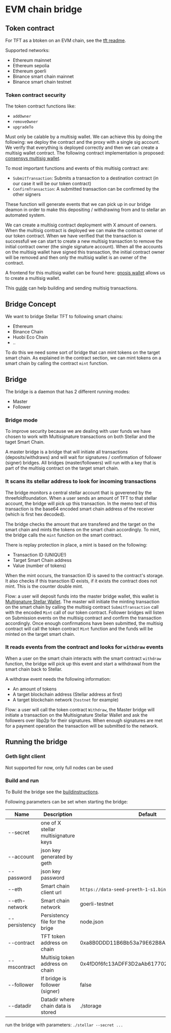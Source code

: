 # EVM chain bridge

## Token contract

For TFT as a btoken on an EVM chain, see the [tft readme](../../readme.md).

Supported networks:

- Ethereum mainnet
- Ethereum sepolia
- Ethereum goerli
- Binance smart chain mainnet
- Binance smart chain testnet

### Token contract security

The token contract functions like:

- `addOwner`
- `removeOwner`
- `upgradeTo`

Must only be calable by a multisig wallet. We can achieve this by doing the following: we deploy the contract and the proxy with a single sig account. We verify that everything is deployed correctly and then we can create a multisig wallet contract. The following contract implementation is proposed: [consensys multisig wallet](https://github.com/ConsenSysMesh/MultiSigWallet).

To most important functions and events of this multisig contract are:

- `SubmitTransaction`: Submits a transaction to a destination contract (in our case it will be our token contract)
- `ConfirmTransaction`: A submitted transaction can be confirmed by the other signers

These function will generate events that we can pick up in our bridge deamon in order to make this depositing / withdrawing from and to stellar an automated system.

We can create a multisig contract deployment with X amount of owners. When the multisig contract is deployed we can make the contract owner of our token contract. When we have verified that the transaction is successfull we can start to create a new multisig transaction to remove the initial contract owner (the single signature account). When all the accounts on the multisig wallet have signed this transaction, the initial contract owner will be removed and then only the multisig wallet is an owner of the contract.

A frontend for this multisig wallet can be found here: [gnosis wallet](https://wallet.gnosis.pm/) allows us to create a multisig wallet.

This [guide](https://medium.com/coinmonks/guide-to-using-the-gnosis-multisig-wallet-eth-e76979741162) can help building and sending multisig transactions.

## Bridge Concept

We want to bridge Stellar TFT to following smart chains:

- Ethereum
- Binance Chain
- Huobi Eco Chain
- ..

To do this we need some sort of bridge that can mint tokens on the target smart chain. As explained in the contract section, we can mint tokens on a smart chain by calling the contract `mint` function.

## Bridge

The bridge is a daemon that has 2 different running modes:

- Master
- Follower

### Bridge mode

To improve security because we are dealing with user funds we have chosen to work with Multisignature transactions on both Stellar and the taget Smart Chain.

A master bridge is a bridge that will initiate all transactions (deposits/withdraws) and will wait for signatures / confirmation of follower (signer) bridges. All bridges (master/followers) will run with a key that is part of the multisig contract on the target smart chain.

### It scans its stellar address to look for incoming transactions

The bridge monitors a central stellar account that is goverened by the threefoldfoundation. When a user sends an amount of TFT to that stellar account, the bridge will pick up this transaction. In the memo text of this transaction is the base64 encoded smart chain address of the receiver (which is first hex decoded).

The bridge checks the amount that are transfered and the target on the smart chain and mints the tokens on the smart chain accordingly. To mint, the bridge calls the `mint` function on the smart contract.

There is replay protection in place, a mint is based on the following:

- Transaction ID (UNIQUE!)
- Target Smart Chain address
- Value (number of tokens)

When the mint occurs, the transaction ID is saved to the contract's storage. It also checks if this transction ID exists, if it exists the contract does not mint. This is the counter double mint.

Flow: a user will deposit funds into the master bridge wallet, this wallet is [Multignature Stellar Wallet](https://developers.stellar.org/docs/glossary/multisig/). The master will initiate the minting transaction on the smart chain by calling the multisig contract `SubmitTransaction` call with the encoded `Mint` call of our token contract. Follower bridges will listen on Submission events on the multisig contract and confirm the transaction accordingly. Once enough confirmations have been submitted, the multisig contract will call the token contract `Mint` function and the funds will be minted on the target smart chain.

### It reads events from the contract and looks for `withdraw` events

When a user on the smart chain interacts with the smart contract `withdraw` function, the bridge will pick up this event and start a withdrawal from the smart chain back to Stellar.

A withdraw event needs the following information:

- An amount of tokens
- A target blockchain address (Stellar address at first)
- A target blockchain network (`testnet` for example)

Flow: a user will call the token contract `Withdraw`, the Master bridge will initiate a transaction on the Multisignature Stellar Wallet and ask the followers over libp2p for their signatures. When enough signatures are met for a payment operation the transaction will be submitted to the network.

## Running the bridge

### Geth light client

Not supported for now, only full nodes can be used

### Build and run

To Build the bridge see the [buildinstructions](./building.md).

Following parameters can be set when starting the bridge:

| Name          | Description                         | Default                                           |
| ------------- | ------------------------------------ | ------------------------------------------------- |
| --secret      | one of X stellar multisignature keys |
| --account     | json key generated by geth           |
| --password    | json key password                    |
| --eth         | Smart chain client url               | `https://data-seed-preeth-1-s1.binance.org:8545`/ |
| --eth-network | Smart chain network                  | goerli-testnet                               |
| --persistency | Persistency file for the brige       | node.json                                         |
| --contract    | TFT token address on chain           | 0xa8B0DDD11B6Bb53a79E62B8Ae8a1e2f68cd75338        |
| --mscontract  | Multisig token address on chain      | 0x4fD0f6fc13ADFF3D2aAb617702E31c49F715BE32        |
| --follower    | If bridge is follower (signer)       | false                                             |
| --datadir     | Datadir where chain data is stored   | ./storage                                         |

run the bridge with parameters: `./stellar --secret ...`
